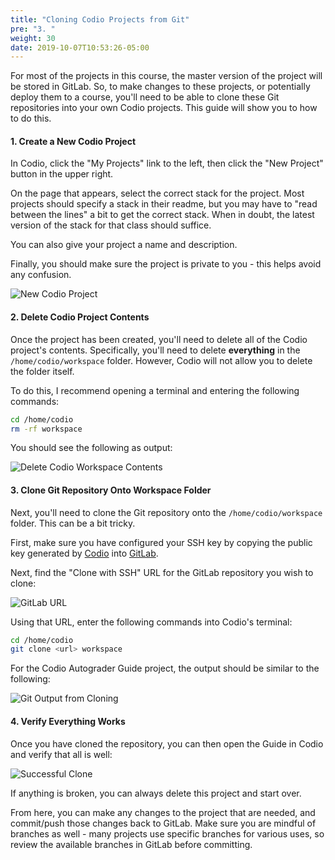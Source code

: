 ```yaml
---
title: "Cloning Codio Projects from Git"
pre: "3. "
weight: 30
date: 2019-10-07T10:53:26-05:00
---
```


For most of the projects in this course, the master version of the project will be stored in GitLab. So, to make changes to these projects, or potentially deploy them to a course, you'll need to be able to clone these Git repositories into your own Codio projects. This guide will show you to how to do this.

#### 1. Create a New Codio Project

In Codio, click the "My Projects" link to the left, then click the "New Project" button in the upper right.

On the page that appears, select the correct stack for the project. Most projects should specify a stack in their readme, but you may have to "read between the lines" a bit to get the correct stack. When in doubt, the latest version of the stack for that class should suffice.

You can also give your project a name and description.

Finally, you should make sure the project is private to you - this helps avoid any confusion.

![New Codio Project](/images/codiogit1.png)

#### 2. Delete Codio Project Contents

Once the project has been created, you'll need to delete all of the Codio project's contents. Specifically, you'll need to delete **everything** in the `/home/codio/workspace` folder. However, Codio will not allow you to delete the folder itself.

To do this, I recommend opening a terminal and entering the following commands:

```bash
cd /home/codio
rm -rf workspace
```

You should see the following as output:

![Delete Codio Workspace Contents](/images/codiogit2.png)

#### 3. Clone Git Repository Onto Workspace Folder

Next, you'll need to clone the Git repository onto the `/home/codio/workspace` folder. This can be a bit tricky.

First, make sure you have configured your SSH key by copying the public key generated by [Codio](https://codio.com/docs/dashboard/account/publickey/) into [GitLab](https://codio.com/docs/dashboard/account/publickey/).

Next, find the "Clone with SSH" URL for the GitLab repository you wish to clone:

![GitLab URL](/images/codiogit3.png)

Using that URL, enter the following commands into Codio's terminal:

```bash
cd /home/codio
git clone <url> workspace
```

For the Codio Autograder Guide project, the output should be similar to the following:

![Git Output from Cloning](/images/codiogit4.png)

#### 4. Verify Everything Works

Once you have cloned the repository, you can then open the Guide in Codio and verify that all is well:

![Successful Clone](/images/codiogit5.png)

If anything is broken, you can always delete this project and start over.

From here, you can make any changes to the project that are needed, and commit/push those changes back to GitLab. Make sure you are mindful of branches as well - many projects use specific branches for various uses, so review the available branches in GitLab before committing.
